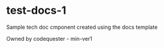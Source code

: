 # test-docs-1

Sample tech doc cmponent created using the docs template

Owned by codequester - min-ver1
